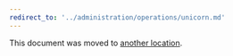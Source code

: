 ```yaml
---
redirect_to: '../administration/operations/unicorn.md'
---
```


This document was moved to [another location](../administration/operations/unicorn.md).
